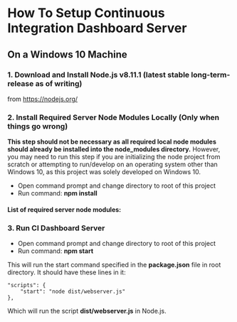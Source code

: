 # How To Setup Continuous Integration Dashboard Server

## On a Windows 10 Machine

### 1. Download and Install Node.js v8.11.1 (latest stable long-term-release as of writing)
from https://nodejs.org/

### 2. Install Required Server Node Modules Locally (Only when things go wrong)
**This step should not be necessary as all required local node modules should already be installed into the node_modules directory.** However, you may need to run this step if you are initializing the node project from scratch or attempting to run/develop on an operating system other than Windows 10, as this project was solely developed on Windows 10.

* Open command prompt and change directory to root of this project
* Run command: **npm install <node module>**

#### List of required server node modules:

<!-- * **mocha** (unit testing framework) -->

### 3. Run CI Dashboard Server

* Open command prompt and change directory to root of this project
* Run command: **npm start**

This will run the start command specified in the **package.json** file in root directory. It should have these lines in it:

```
"scripts": {
    "start": "node dist/webserver.js"
},
```

Which will run the script **dist/webserver.js** in Node.js.